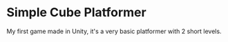 # Simple Cube Platformer
My first game made in Unity, it's a very basic platformer with 2 short levels.
